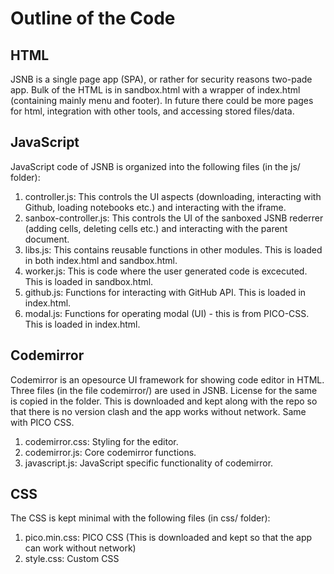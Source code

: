 # Outline of the Code
## HTML
JSNB is a single page app (SPA), or rather for security reasons two-pade app. Bulk of the HTML is in sandbox.html with a wrapper of index.html (containing mainly menu and footer). In future there could be more pages for html, integration with other tools, and accessing stored files/data.

## JavaScript
JavaScript code of JSNB is organized into the following files (in the js/ folder):
1. controller.js: This controls the UI aspects (downloading, interacting with Github, loading notebooks etc.) and interacting with the iframe.
2. sanbox-controller.js: This controls the UI of the sanboxed JSNB rederrer (adding cells, deleting cells etc.) and interacting with the parent document.
3. libs.js: This contains reusable functions in other modules. This is loaded in both index.html and sandbox.html.
4. worker.js: This is code where the user generated code is excecuted. This is loaded in sandbox.html.
5. github.js: Functions for interacting with GitHub API. This is loaded in index.html.
6. modal.js: Functions for operating modal (UI) - this is from PICO-CSS. This is loaded in index.html.


## Codemirror
Codemirror is an opesource UI framework for showing code editor in HTML. Three files (in the file codemirror/) are used in JSNB. License for the same is copied in the folder. This is downloaded and kept along with the repo so that there is no version clash and the app works without network. Same with PICO CSS.
1. codemirror.css: Styling for the editor.
2. codemirror.js: Core codemirror functions.
3. javascript.js: JavaScript specific functionality of codemirror.


## CSS
The CSS is kept minimal with the following files (in css/ folder):
1. pico.min.css: PICO CSS (This is downloaded and kept so that the app can work without network)
2. style.css: Custom CSS
